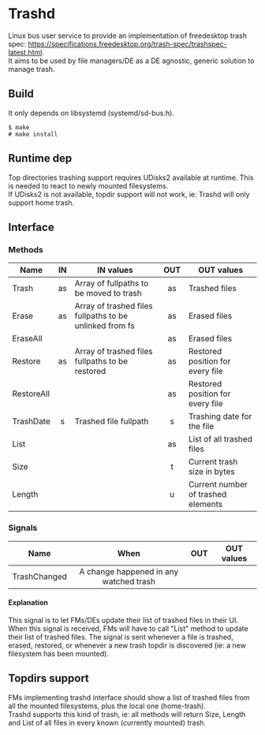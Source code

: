 # Trashd

Linux bus user service to provide an implementation of freedesktop trash spec: https://specifications.freedesktop.org/trash-spec/trashspec-latest.html.  
It aims to be used by file managers/DE as a DE agnostic, generic solution to manage trash.  

## Build
It only depends on libsystemd (systemd/sd-bus.h).  

    $ make
    # make install
    
## Runtime dep
Top directories trashing support requires UDisks2 available at runtime. This is needed to react to newly mounted filesystems.  
If UDisks2 is not available, topdir support will not work, ie: Trashd will only support home trash.  

## Interface
### Methods
| Name | IN | IN values | OUT | OUT values |
|-|:-:|-|:-:|-|
| Trash | as | Array of fullpaths to be moved to trash | as | Trashed files |
| Erase | as | Array of trashed files fullpaths to be unlinked from fs | as | Erased files |
| EraseAll | | | as | Erased files |
| Restore | as | Array of trashed files fullpaths to be restored | as | Restored position for every file |
| RestoreAll | | | as | Restored position for every file |
| TrashDate | s | Trashed file fullpath | s | Trashing date for the file |
| List | | | as | List of all trashed files |
| Size | | | t | Current trash size in bytes |
| Length | | | u | Current number of trashed elements |

### Signals
| Name | When | OUT | OUT values |
|-|:-:|-|:-:|
| TrashChanged | A change happened in any watched trash | | |

#### Explanation
This signal is to let FMs/DEs update their list of trashed files in their UI.  
When this signal is received, FMs will have to call "List" method to update their list of trashed files.
The signal is sent whenever a file is trashed, erased, restored, or whenever a new trash topdir is discovered (ie: a new filesystem has been mounted).

## Topdirs support
FMs implementing trashd interface should show a list of trashed files from all the mounted filesystems, plus the local one (home-trash).  
Trashd supports this kind of trash, ie: all methods will return Size, Length and List of all files in every known (currently mounted) trash. 
